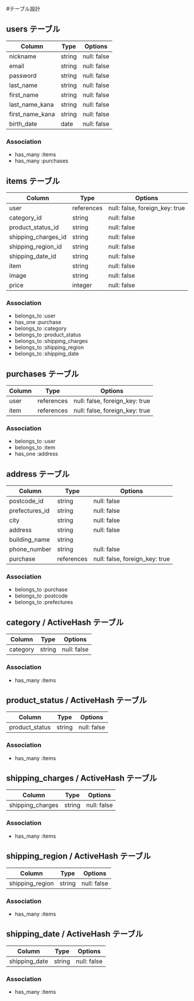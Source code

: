 #テーブル設計

## users テーブル

| Column          | Type     | Options     |
| -------------   | ------   | ----------- |
| nickname        | string   | null: false |
| email           | string   | null: false |
| password        | string   | null: false |
| last_name       | string   | null: false |
| first_name      | string   | null: false |
| last_name_kana  | string   | null: false |
| first_name_kana | string   | null: false |
| birth_date      |  date    | null: false |

### Association
- has_many :items
- has_many :purchases

## items テーブル

| Column                   | Type       | Options                        |
| -------------            | ------     | -----------------------------  |
| user                     | references | null: false, foreign_key: true |
| category_id              | string     | null: false                    |
| product_status_id        | string     | null: false                    |
| shipping_charges_id      | string     | null: false                    |
| shipping_region_id       | string     | null: false                    |
| shipping_date_id         | string     | null: false                    |
| item                     | string     | null: false                    |
| image                    | string     | null: false                    |
| price                    | integer    | null: false                    |

### Association
- belongs_to :user
- has_one :purchase
- belongs_to :category
- belongs_to :product_status
- belongs_to :shipping_charges
- belongs_to :shipping_region
- belongs_to :shipping_date 

## purchases テーブル

| Column            | Type       | Options                        |
| -------------     | ------     | -----------------------------  |
| user              | references | null: false, foreign_key: true |
| item              | references | null: false, foreign_key: true |

### Association
- belongs_to :user
- belongs_to :item
- has_one :address

## address テーブル

| Column          | Type         | Options                        |
| -------------   | ------       | -----------------------------  |
| postcode_id     | string       | null: false                    |
| prefectures_id  | string       | null: false                    |
| city            | string       | null: false                    |
| address         | string       | null: false                    |
| building_name   | string       |                                |
| phone_number    | string       | null: false                    |
| purchase        | references   | null: false, foreign_key: true |

### Association
- belongs_to :purchase
- belongs_to :postcode
- belongs_to :prefectures

## category / ActiveHash テーブル

| Column          | Type     | Options     |
| -------------   | ------   | ----------- |
| category        | string   | null: false |

### Association
- has_many :items

## product_status / ActiveHash テーブル

| Column          | Type     | Options     |
| -------------   | ------   | ----------- |
| product_status  | string   | null: false |

### Association
- has_many :items

## shipping_charges / ActiveHash テーブル

| Column            | Type     | Options     |
| -------------     | ------   | ----------- |
| shipping_charges  | string   | null: false |

### Association
- has_many :items

## shipping_region / ActiveHash テーブル

| Column            | Type     | Options     |
| -------------     | ------   | ----------- |
| shipping_region  | string   | null: false |

### Association
- has_many :items

## shipping_date  / ActiveHash テーブル

| Column            | Type     | Options     |
| -------------     | ------   | ----------- |
| shipping_date     | string   | null: false |

### Association
- has_many :items

